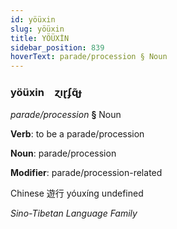 ```yaml
---
id: yöüxin
slug: yöüxin
title: YÖÜXİN
sidebar_position: 839
hoverText: parade/procession § Noun
---
```


### yöüxin&emsp;<span kind="abugida">ɀıɽʄɋ̃ɟ</span>

*parade/procession* **§** Noun

**Verb**: to be a parade/procession

**Noun**: parade/procession

**Modifier**: parade/procession-related

Chinese 遊行 yóuxíng undefined

*Sino-Tibetan Language Family*